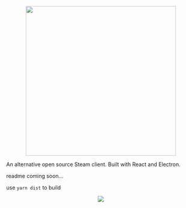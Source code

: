 <p align='center'><img width='400' src='https://i.imgur.com/lWpEu3o.png'/></p>

An alternative open source Steam client. Built with React and Electron.

readme coming soon...

use `yarn dist` to build

<p align='center'><img src='https://i.imgur.com/aBhfzmW.jpg'/></p>

